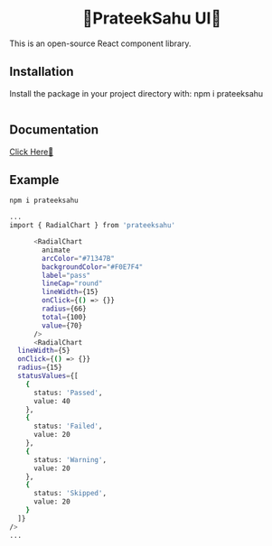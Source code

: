 <h1 align="center">🚀PrateekSahu UI🚀</h1>

  This is an open-source React component library.

## Installation

Install the package in your project directory with:
  npm i prateeksahu

```bash

```

## Documentation

  [Click Here🛬](https://main--6700eb006ae051ad66c5ac21.chromatic.com)
## Example

```bash
npm i prateeksahu

...
import { RadialChart } from 'prateeksahu'

      <RadialChart
        animate
        arcColor="#71347B"
        backgroundColor="#F0E7F4"
        label="pass"
        lineCap="round"
        lineWidth={15}
        onClick={() => {}}
        radius={66}
        total={100}
        value={70}
      />
      <RadialChart
  lineWidth={5}
  onClick={() => {}}
  radius={15}
  statusValues={[
    {
      status: 'Passed',
      value: 40
    },
    {
      status: 'Failed',
      value: 20
    },
    {
      status: 'Warning',
      value: 20
    },
    {
      status: 'Skipped',
      value: 20
    }
  ]}
/>
...
```
